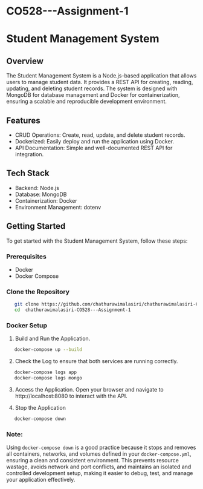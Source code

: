 # CO528---Assignment-1

# Student Management System

## Overview
The Student Management System is a Node.js-based application that allows users to manage student data. It provides a REST API for creating, reading, updating, and deleting student records. The system is designed with MongoDB for database management and Docker for containerization, ensuring a scalable and reproducible development environment.

## Features
- CRUD Operations: Create, read, update, and delete student records.
- Dockerized: Easily deploy and run the application using Docker.
- API Documentation: Simple and well-documented REST API for integration.

## Tech Stack
- Backend: Node.js
- Database: MongoDB
- Containerization: Docker
- Environment Management: dotenv

## Getting Started
To get started with the Student Management System, follow these steps:

### Prerequisites
- Docker
- Docker Compose

### Clone the Repository
```bash
   git clone https://github.com/chathurawimalasiri/chathurawimalasiri-CO528---Assignment-1
   cd  chathurawimalasiri-CO528---Assignment-1
```
### Docker Setup

1. Build and Run the Application.
```bash
   docker-compose up --build
```

2. Check the Log to ensure that both services are running correctly.
```bash
   docker-compose logs app
   docker-compose logs mongo
```

3. Access the Application.
   Open your browser and navigate to http://localhost:8080 to interact with the API.
   
4. Stop the Application
```bash
   docker-compose down
```  
### Note:
Using `docker-compose down` is a good practice because it stops and removes all containers, networks, and volumes defined in your `docker-compose.yml`, ensuring a clean and consistent environment. This prevents resource wastage, avoids network and port conflicts, and maintains an isolated and controlled development setup, making it easier to debug, test, and manage your application effectively.

